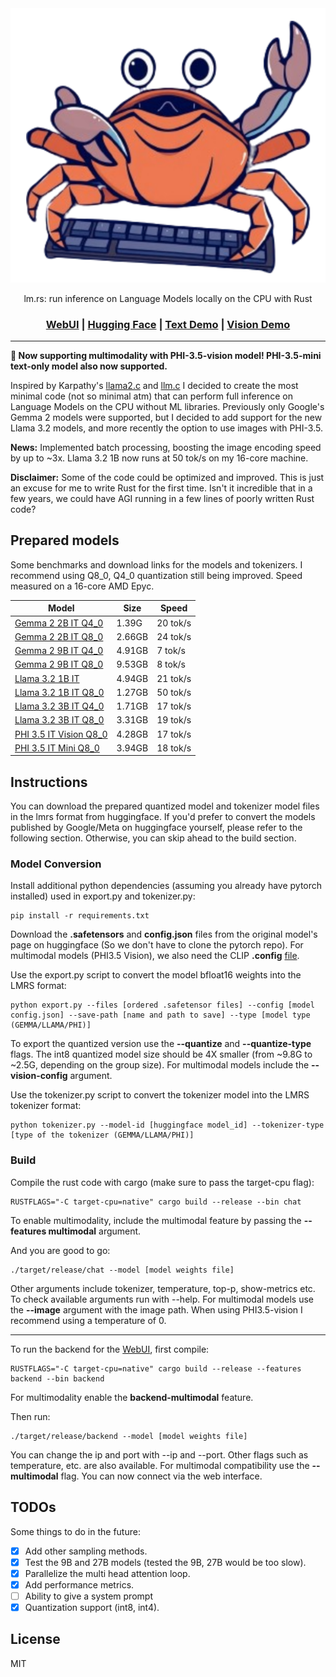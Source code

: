 <div align="center">

<picture>
    <img alt="lmrs logo" src="repo_cover.svg">
</picture>

lm.rs: run inference on Language Models locally on the CPU with Rust

<h3>

[WebUI](https://github.com/samuel-vitorino/lm.rs-webui) | [Hugging Face](https://huggingface.co/collections/samuel-vitorino/lmrs-66c7da8a50ce52b61bee70b7) | [Text Demo](https://www.youtube.com/watch?v=PRptDEBzd4I) | [Vision Demo](https://www.youtube.com/watch?v=bz3f0PqG9Nk)

</h3>

</div>

---

**🌃 Now supporting multimodality with PHI-3.5-vision model! PHI-3.5-mini text-only model also now supported.**

Inspired by Karpathy's [llama2.c](https://github.com/karpathy/llama2.c) and [llm.c](https://github.com/karpathy/llm.c) I decided to create the most minimal code (not so minimal atm) that can perform full inference on Language Models on the CPU without ML libraries. Previously only Google's Gemma 2 models were supported, but I decided to add support for the new Llama 3.2 models, and more recently the option to use images with PHI-3.5.

**News:** Implemented batch processing, boosting the image encoding speed by up to ~3x. Llama 3.2 1B now runs at 50 tok/s on my 16-core machine.

**Disclaimer:** Some of the code could be optimized and improved. This is just an excuse for me to write Rust for the first time. Isn't it incredible that in a few years, we could have AGI running in a few lines of poorly written Rust code?

## Prepared models

Some benchmarks and download links for the models and tokenizers. I recommend using Q8_0, Q4_0 quantization still being improved. Speed measured on a 16-core AMD Epyc.

|        Model       | Size | Speed |
| ------------------ | ------------- | ------------- |
| [Gemma 2 2B IT Q4_0](https://huggingface.co/samuel-vitorino/gemma2-2b-it-q4_0-LMRS) | 1.39G          | 20 tok/s |
| [Gemma 2 2B IT Q8_0](https://huggingface.co/samuel-vitorino/gemma2-2b-it-q8_0-LMRS) | 2.66GB  | 24 tok/s |
| [Gemma 2 9B IT Q4_0](https://huggingface.co/samuel-vitorino/gemma2-9b-it-q4_0-LMRS) | 4.91GB  | 7 tok/s  | 
| [Gemma 2 9B IT Q8_0](https://huggingface.co/samuel-vitorino/gemma2-9b-it-q8_0-LMRS) | 9.53GB | 8 tok/s  |
| [Llama 3.2 1B IT](https://huggingface.co/samuel-vitorino/Llama-3.2-1B-Instruct-LMRS) | 4.94GB  | 21 tok/s  | 
| [Llama 3.2 1B IT Q8_0](https://huggingface.co/samuel-vitorino/Llama-3.2-1B-Instruct-Q8_0-LMRS) | 1.27GB | 50 tok/s  |
| [Llama 3.2 3B IT Q4_0](https://huggingface.co/samuel-vitorino/Llama-3.2-3B-Instruct-Q4_0-LMRS) | 1.71GB  | 17 tok/s  | 
| [Llama 3.2 3B IT Q8_0](https://huggingface.co/samuel-vitorino/Llama-3.2-3B-Instruct-Q8_0-LMRS) | 3.31GB | 19 tok/s  |
| [PHI 3.5 IT Vision Q8_0](https://huggingface.co/samuel-vitorino/Phi-3.5-vision-instruct-q8_0-LMRS) | 4.28GB | 17 tok/s  |
| [PHI 3.5 IT Mini Q8_0](https://huggingface.co/samuel-vitorino/Phi-3.5-mini-instruct-q8_0-LMRS) | 3.94GB | 18 tok/s  |

## Instructions

You can download the prepared quantized model and tokenizer model files in the lmrs format from huggingface. If you'd prefer to convert the models published by Google/Meta on huggingface yourself, please refer to the following section. Otherwise, you can skip ahead to the build section.

### Model Conversion

Install additional python dependencies (assuming you already have pytorch installed) used in export.py and tokenizer.py:

```properties
pip install -r requirements.txt
```

Download the **.safetensors** and **config.json** files from the original model's page on huggingface (So we don't have to clone the pytorch repo). For multimodal models (PHI3.5 Vision), we also need the CLIP **.config** [file](https://huggingface.co/openai/clip-vit-large-patch14-336/blob/main/config.json).

Use the export.py script to convert the model bfloat16 weights into the LMRS format:

```properties
python export.py --files [ordered .safetensor files] --config [model config.json] --save-path [name and path to save] --type [model type (GEMMA/LLAMA/PHI)]
```

To export the quantized version use the **--quantize** and **--quantize-type** flags. The int8 quantized model size should be 4X smaller (from ~9.8G to ~2.5G, depending on the group size). For multimodal models include the **--vision-config** argument.

Use the tokenizer.py script to convert the tokenizer model into the LMRS tokenizer format:

```properties
python tokenizer.py --model-id [huggingface model_id] --tokenizer-type [type of the tokenizer (GEMMA/LLAMA/PHI)]
```

### Build

Compile the rust code with cargo (make sure to pass the target-cpu flag):

```properties
RUSTFLAGS="-C target-cpu=native" cargo build --release --bin chat
```

To enable multimodality, include the multimodal feature by passing the **--features multimodal** argument.

And you are good to go:

```properties
./target/release/chat --model [model weights file]
```

Other arguments include tokenizer, temperature, top-p, show-metrics etc. To check available arguments run with --help. For multimodal models use the **--image** argument with the image path. When using PHI3.5-vision I recommend using a temperature of 0.

---

To run the backend for the [WebUI](https://github.com/samuel-vitorino/lm.rs-webui), first compile:

```properties
RUSTFLAGS="-C target-cpu=native" cargo build --release --features backend --bin backend
```

For multimodality enable the **backend-multimodal** feature.

Then run:

```properties
./target/release/backend --model [model weights file]
```

You can change the ip and port with --ip and --port. Other flags such as temperature, etc. are also available. For multimodal compatibility use the **--multimodal** flag. You can now connect via the web interface.

## TODOs

Some things to do in the future:

- [X] Add other sampling methods.
- [X] Test the 9B and 27B models (tested the 9B, 27B would be too slow).
- [X] Parallelize the multi head attention loop.
- [X] Add performance metrics.
- [ ] Ability to give a system prompt
- [X] Quantization support (int8, int4).

## License

MIT





